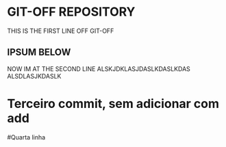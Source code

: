 # GIT-OFF REPOSITORY
THIS IS THE FIRST LINE OFF GIT-OFF

## IPSUM BELOW
NOW IM AT THE SECOND LINE
ALSKJDKLASJDASLKDASLKDAS
ALSDLASJKDASLK

# Terceiro commit, sem adicionar com add

#Quarta linha